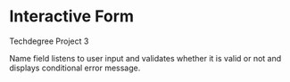 # Interactive Form
 Techdegree Project 3

Name field listens to user input and validates whether it is valid or not and displays 
conditional error message.